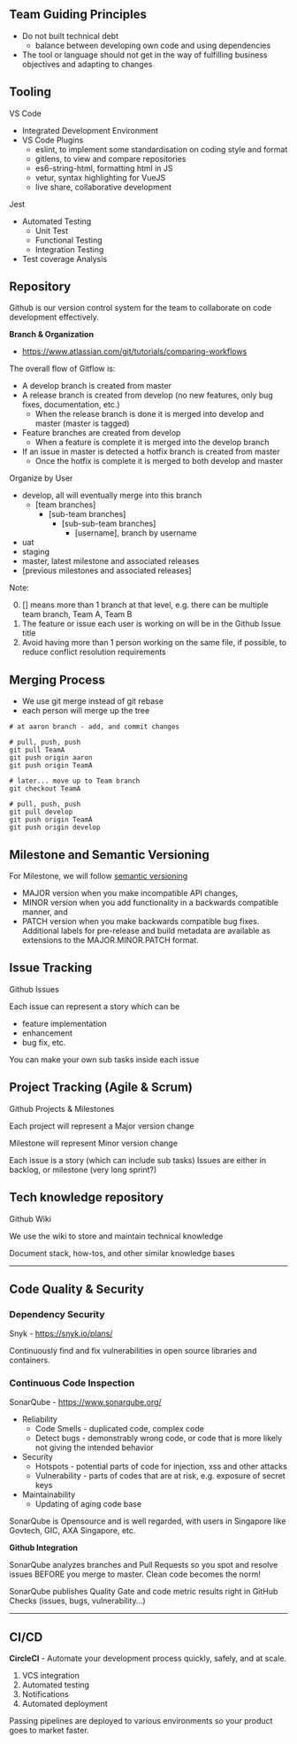 ## Team Guiding Principles

- Do not built technical debt
  - balance between developing own code and using dependencies
- The tool or language should not get in the way of fulfilling business objectives and adapting to changes

## Tooling

VS Code
 - Integrated Development Environment
 - VS Code Plugins
   - eslint, to implement some standardisation on coding style and format
   - gitlens, to view and compare repositories
   - es6-string-html, formatting html in JS
   - vetur, syntax highlighting for VueJS
   - live share, collaborative development

Jest
- Automated Testing
  - Unit Test
  - Functional Testing
  - Integration Testing
- Test coverage Analysis


## Repository

Github is our version control system for the team to collaborate on code development effectively.

**Branch & Organization**

- https://www.atlassian.com/git/tutorials/comparing-workflows


The overall flow of Gitflow is:

- A develop branch is created from master
- A release branch is created from develop (no new features, only bug fixes, documentation, etc.)
  - When the release branch is done it is merged into develop and master (master is tagged)
- Feature branches are created from develop
  - When a feature is complete it is merged into the develop branch
- If an issue in master is detected a hotfix branch is created from master
  - Once the hotfix is complete it is merged to both develop and master

Organize by User

- develop, all will eventually merge into this branch
  - [team branches]
    - [sub-team branches]
       - [sub-sub-team branches]
         - [username], branch by username
- uat
- staging
- master, latest milestone and associated releases
- [previous milestones and associated releases]


Note:

0. [] means more than 1 branch at that level, e.g. there can be multiple team branch, Team A, Team B
1. The feature or issue each user is working on will be in the Github Issue title
2. Avoid having more than 1 person working on the same file, if possible, to reduce conflict resolution requirements

## Merging Process

- We use git merge instead of git rebase
- each person will merge up the tree

```
# at aaron branch - add, and commit changes

# pull, push, push
git pull TeamA
git push origin aaron
git push origin TeamA

# later... move up to Team branch
git checkout TeamA

# pull, push, push
git pull develop
git push origin TeamA
git push origin develop
```

## Milestone and Semantic Versioning

For Milestone, we will follow [semantic versioning](https://semver.org/)

- MAJOR version when you make incompatible API changes,
- MINOR version when you add functionality in a backwards compatible manner, and
- PATCH version when you make backwards compatible bug fixes.
Additional labels for pre-release and build metadata are available as extensions to the MAJOR.MINOR.PATCH format.

## Issue Tracking

Github Issues

Each issue can represent a story which can be
- feature implementation
- enhancement
- bug fix, etc.

You can make your own sub tasks inside each issue


## Project Tracking (Agile & Scrum)

Github Projects & Milestones

Each project will represent a Major version change

Milestone will represent Minor version change

Each issue is a story (which can include sub tasks)
Issues are either in backlog, or milestone (very long sprint?)


## Tech knowledge repository

Github Wiki

We use the wiki to store and maintain technical knowledge

Document stack, how-tos, and other similar knowledge bases

---

## Code Quality & Security

### Dependency Security

Snyk - https://snyk.io/plans/

Continuously find and fix vulnerabilities in open source libraries and containers.


### Continuous Code Inspection

SonarQube - https://www.sonarqube.org/

- Reliability
  - Code Smells - duplicated code, complex code
  - Detect bugs - demonstrably wrong code, or code that is more likely not giving the intended behavior
- Security
  - Hotspots - potential parts of code for injection, xss and other attacks
  - Vulnerability - parts of codes that are at risk, e.g. exposure of secret keys
- Maintainability
  - Updating of aging code base

SonarQube is Opensource and is well regarded, with users in Singapore like Govtech, GIC, AXA Singapore, etc.

**Github Integration**

SonarQube analyzes branches and Pull Requests so you spot and resolve issues BEFORE you merge to master. Clean code becomes the norm!

SonarQube publishes Quality Gate and code metric results right in GitHub Checks (issues, bugs, vulnerability...)

---

## CI/CD

**CircleCI** - Automate your development process quickly, safely, and at scale.

1. VCS integration
2. Automated testing
3. Notifications
4. Automated deployment

Passing pipelines are deployed to various environments so your product goes to market faster.
